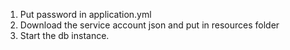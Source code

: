 1. Put password in application.yml
2. Download the service account json and put in resources folder 
3. Start the db instance.